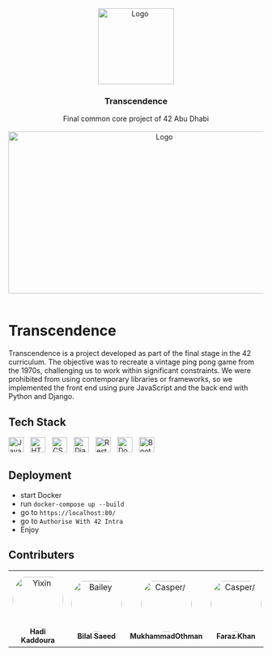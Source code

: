 <div align="center">
<a href="https://github.com/hadi14250">
    <img src="https://i.imgur.com/vhriKbO.gif" alt="Logo" width="150" height="150">
  </a>
  <h3 align="center">Transcendence</h3>
  Final common core project of 42 Abu Dhabi
  <br>
  <br>
</div>

<div align="center">
<a href="https://github.com/hadi14250">
    <img src="https://i.imgur.com/jmJefdA.gif" alt="Logo"  width="600" height="320">
  </a>


</div>

<br>


# Transcendence

Transcendence is a project developed as part of the final stage in the 42 curriculum. The objective was to recreate a vintage ping pong game from the 1970s, challenging us to work within significant constraints. We were prohibited from using contemporary libraries or frameworks, so we implemented the front end using pure JavaScript and the back end with Python and Django.

## Tech Stack

<img align="left" alt="JavaScript" width="30px" style="padding-right:10px;" src="https://cdn.jsdelivr.net/gh/devicons/devicon/icons/javascript/javascript-plain.svg" />

<img align="left" alt="HTML" width="30px" style="padding-right:10px;" src="https://cdn.jsdelivr.net/gh/devicons/devicon/icons/html5/html5-plain.svg" />


<img align="left" alt="CSS" width="30px" style="padding-right:10px;" src="https://cdn.jsdelivr.net/gh/devicons/devicon/icons/css3/css3-plain.svg" />

<img align="left" alt="Django" width="30px" style="padding-right:10px;" src="https://cdn.jsdelivr.net/gh/devicons/devicon@latest/icons/django/django-plain.svg" />

<img align="left" alt="Rest" width="30px" style="padding-right:10px;" src="https://cdn.jsdelivr.net/gh/devicons/devicon@latest/icons/djangorest/djangorest-original.svg" />


<img align="left" alt="Docker" width="30px" style="padding-right:10px;" src="https://cdn.jsdelivr.net/gh/devicons/devicon@latest/icons/docker/docker-original.svg"/>

<img align="left" alt="Bootstrap" width="30px" style="padding-right:10px;" src="https://cdn.jsdelivr.net/gh/devicons/devicon@latest/icons/bootstrap/bootstrap-original.svg" />




<br>
<br>

## Deployment

- start Docker
- run ```docker-compose up --build```
- go to ```https://localhost:80/```
- go to ```Authorise With 42 Intra```
- Enjoy




## Contributers

<table>

<tr>
    <td align="center" style="word-wrap: break-word; width: 150.0; height: 150.0">
        <a href=https://github.com/hadi14250>
            <img src="https://avatars.githubusercontent.com/u/93770645?v=4" width="100;"  style="border-radius:50%;align-items:center;justify-content:center;overflow:hidden;padding-top:10px" alt=Yixin Shen/>
            <br />
            <sub style="font-size:14px"><b>Hadi Kaddoura</b></sub>
        </a>
    </td>
    <td align="center" style="word-wrap: break-word; width: 150.0; height: 150.0">
        <a href=https://github.com/Onesignature>
            <img src="https://avatars.githubusercontent.com/u/75629555?v=4" width="100;"  style="border-radius:50%;align-items:center;justify-content:center;overflow:hidden;padding-top:10px" alt=Bailey Harrington/>
            <br />
            <sub style="font-size:14px"><b>Bilal Saeed</b></sub>
        </a>
    </td>
		<td align="center" style="word-wrap: break-word; width: 150.0; height: 150.0">
        <a href=https://github.com/muhammadganiev>
            <img src="https://avatars.githubusercontent.com/u/47109261?v=4" width="100;"  style="border-radius:50%;align-items:center;justify-content:center;overflow:hidden;padding-top:10px" alt=Casper/>
            <br />
            <sub style="font-size:14px"><b>MukhammadOthman</b></sub>
        </a>
    </td>
    <td align="center" style="word-wrap: break-word; width: 150.0; height: 150.0">
        <a href=https://github.com/Faraz7704>
            <img src="https://avatars.githubusercontent.com/u/7315918?v=4" width="100;"  style="border-radius:50%;align-items:center;justify-content:center;overflow:hidden;padding-top:10px" alt=Casper/>
            <br />
            <sub style="font-size:14px"><b>Faraz Khan</b></sub>
        </a>
    </td>
	<!-- <td align="center" style="word-wrap: break-word; width: 150.0; height: 150.0">
        <a href=https://github.com/Faraz7704>
            <img src="https://avatars.githubusercontent.com/u/7315918?v=4" width="100;"  style="border-radius:50%;align-items:center;justify-content:center;overflow:hidden;padding-top:10px" alt=Casper/>
            <br />
            <sub style="font-size:14px"><b>Faraz Khan</b></sub>
        </a>
    </td> -->
</tr>
</table>

